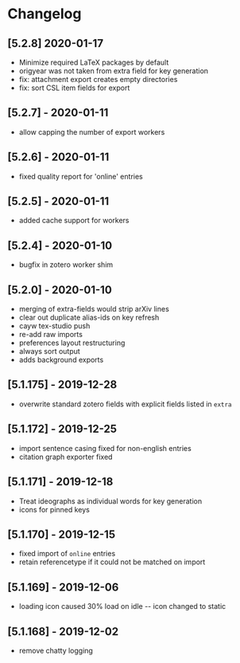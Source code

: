 # Changelog

## [5.2.8] 2020-01-17

 - Minimize required LaTeX packages by default
 - origyear was not taken from extra field for key generation
 - fix: attachment export creates empty directories
 - fix: sort CSL item fields for export

## [5.2.7] - 2020-01-11
 - allow capping the number of export workers

## [5.2.6] - 2020-01-11
 - fixed quality report for 'online' entries

## [5.2.5] - 2020-01-11
 - added cache support for workers

## [5.2.4] - 2020-01-10
 - bugfix in zotero worker shim

## [5.2.0] - 2020-01-10
 - merging of extra-fields would strip arXiv lines
 - clear out duplicate alias-ids on key refresh
 - cayw tex-studio push
 - re-add raw imports
 - preferences layout restructuring
 - always sort output
 - adds background exports

## [5.1.175] - 2019-12-28
 - overwrite standard zotero fields with explicit fields listed in `extra`

## [5.1.172] - 2019-12-25
 - import sentence casing fixed for non-english entries
 - citation graph exporter fixed

## [5.1.171] - 2019-12-18
 - Treat ideographs as individual words for key generation
 - icons for pinned keys

## [5.1.170] - 2019-12-15
 - fixed import of `online` entries
 - retain referencetype if it could not be matched on import

## [5.1.169] - 2019-12-06
 - loading icon caused 30% load on idle -- icon changed to static

## [5.1.168] - 2019-12-02
 - remove chatty logging
